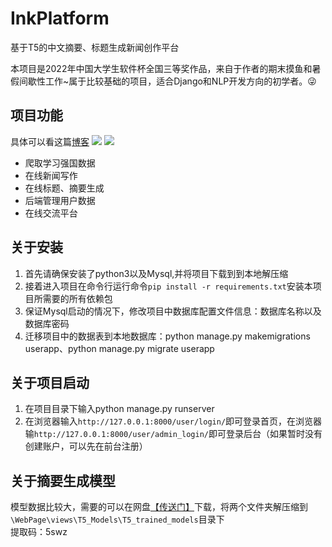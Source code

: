 # InkPlatform
基于T5的中文摘要、标题生成新闻创作平台

本项目是2022年中国大学生软件杯全国三等奖作品，来自于作者的期末摸鱼和暑假间歇性工作~属于比较基础的项目，适合Django和NLP开发方向的初学者。😜

## 项目功能

具体可以看这篇[博客](https://ghy0202.github.io/2022/07/13/ji-yu-django-kuang-jia-de-zhong-wen-chuang-zuo-ping-tai/)
![](https://img-blog.csdnimg.cn/d8e36f14a6564306a01e7e5fb4a3626b.png)
![](https://img-blog.csdnimg.cn/eba1996a137a4a1e92b71617329d7ff0.png)

- 爬取学习强国数据
- 在线新闻写作
- 在线标题、摘要生成
- 后端管理用户数据
- 在线交流平台

## 关于安装
1. 首先请确保安装了python3以及Mysql,并将项目下载到到本地解压缩
2. 接着进入项目在命令行运行命令``pip install -r requirements.txt``安装本项目所需要的所有依赖包
3. 保证Mysql启动的情况下，修改项目中数据库配置文件信息：数据库名称以及数据库密码
4. 迁移项目中的数据表到本地数据库：python manage.py makemigrations userapp、python manage.py migrate userapp
## 关于项目启动
1. 在项目目录下输入python manage.py runserver
2. 在浏览器输入``http://127.0.0.1:8000/user/login/``即可登录首页，在浏览器输``http://127.0.0.1:8000/user/admin_login/``即可登录后台（如果暂时没有创建账户，可以先在前台注册）
## 关于摘要生成模型
模型数据比较大，需要的可以在网盘[【传送门】](https://pan.baidu.com/s/1y3_2WhlC3_vRUVdsQtu8-Q )下载，将两个文件夹解压缩到``\WebPage\views\T5_Models\T5_trained_models``目录下
<br>提取码：5swz
